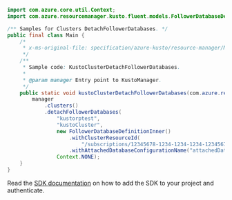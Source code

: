 ```java
import com.azure.core.util.Context;
import com.azure.resourcemanager.kusto.fluent.models.FollowerDatabaseDefinitionInner;

/** Samples for Clusters DetachFollowerDatabases. */
public final class Main {
    /*
     * x-ms-original-file: specification/azure-kusto/resource-manager/Microsoft.Kusto/stable/2022-02-01/examples/KustoClusterDetachFollowerDatabases.json
     */
    /**
     * Sample code: KustoClusterDetachFollowerDatabases.
     *
     * @param manager Entry point to KustoManager.
     */
    public static void kustoClusterDetachFollowerDatabases(com.azure.resourcemanager.kusto.KustoManager manager) {
        manager
            .clusters()
            .detachFollowerDatabases(
                "kustorptest",
                "kustoCluster",
                new FollowerDatabaseDefinitionInner()
                    .withClusterResourceId(
                        "/subscriptions/12345678-1234-1234-1234-123456789098/resourceGroups/kustorptest/providers/Microsoft.Kusto/clusters/kustoCluster2")
                    .withAttachedDatabaseConfigurationName("attachedDatabaseConfigurationsTest"),
                Context.NONE);
    }
}
```

Read the [SDK documentation](https://github.com/Azure/azure-sdk-for-java/blob/azure-resourcemanager-kusto_1.0.0-beta.4/sdk/kusto/azure-resourcemanager-kusto/README.md) on how to add the SDK to your project and authenticate.
